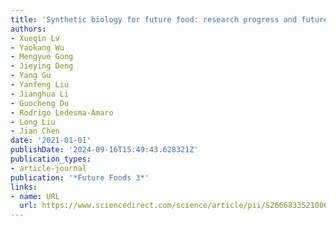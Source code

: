 ```yaml
---
title: 'Synthetic biology for future food: research progress and future directions'
authors:
- Xueqin Lv
- Yaokang Wu
- Mengyue Gong
- Jieying Deng
- Yang Gu
- Yanfeng Liu
- Jianghua Li
- Guocheng Du
- Rodrigo Ledesma-Amaro
- Long Liu
- Jian Chen
date: '2021-01-01'
publishDate: '2024-09-16T15:49:43.628321Z'
publication_types:
- article-journal
publication: '*Future Foods 3*'
links:
- name: URL
  url: https://www.sciencedirect.com/science/article/pii/S2666833521000150
---
```


